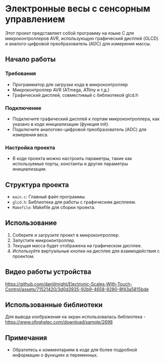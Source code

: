 # Электронные весы с сенсорным управлением

Этот проект представляет собой программу на языке C для микроконтроллеров AVR, использующую графический дисплей (GLCD) и аналого-цифровой преобразователь (ADC) для измерения массы.

## Начало работы

### Требования

- Программатор для загрузки кода в микроконтроллер
- Микроконтроллер AVR (ATmega, ATtiny и т.д.)
- Графический дисплей, совместимый с библиотекой glcd.h

### Подключение

- Подключите графический дисплей к портам микроконтроллера, как указано в коде инициализации (функция init).
- Подключите аналогово-цифровой преобразователь (ADC) для измерения веса.

### Настройка проекта

- В коде проекта можно настроить параметры, такие как используемые порты, константы и другие параметры инициализации.

## Структура проекта

- `main.c`: Главный файл программы.
- `glcd.h`: Библиотека для работы с графическим дисплеем.
- `Makefile`: Makefile для сборки проекта.

## Использование

1. Соберите и загрузите проект в микроконтроллер.
2. Запустите микроконтроллер.
3. Текущая масса будет отображена на графическом дисплее.
4. Используйте виртуальные кнопки на дисплее для взаимодействия с проектом.

## Видео работы устройства

https://github.com/daniilmight/Electronic-Scales-With-Touch-Control/assets/71521420/3d0d3935-92b9-4658-9280-8f43a5815bde

## Использованные библиотеки

Для вывода изображения на экран использовалась библиотека - https://www.ofoghelec.com/download/sample/2698

## Примечания

- Обратитесь к комментариям в коде для более подробной информации о функциях и переменных.

